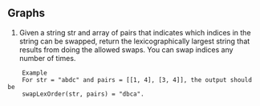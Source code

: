 ## Graphs

1. Given a string str and array of pairs that indicates which indices in the string can be swapped, return the lexicographically largest string that results from doing the allowed swaps. You can swap indices any number of times. 
```
	Example
	For str = "abdc" and pairs = [[1, 4], [3, 4]], the output should be
	swapLexOrder(str, pairs) = "dbca".
```
